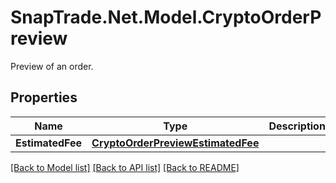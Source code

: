 # SnapTrade.Net.Model.CryptoOrderPreview
Preview of an order.

## Properties

Name | Type | Description | Notes
------------ | ------------- | ------------- | -------------
**EstimatedFee** | [**CryptoOrderPreviewEstimatedFee**](CryptoOrderPreviewEstimatedFee.md) |  | [optional] 

[[Back to Model list]](../README.md#documentation-for-models) [[Back to API list]](../README.md#documentation-for-api-endpoints) [[Back to README]](../README.md)

